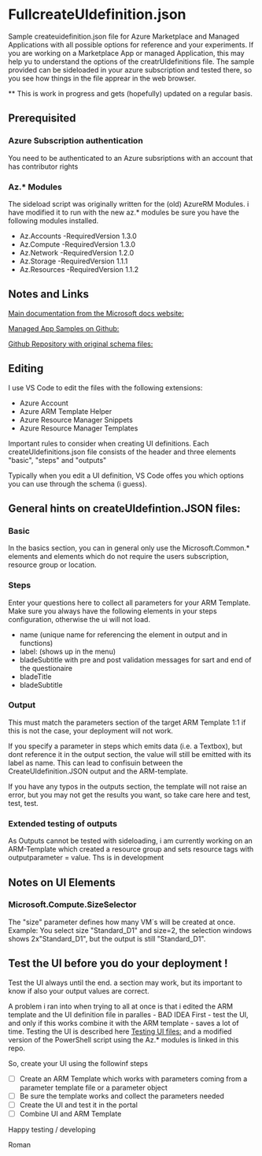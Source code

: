 # FullcreateUIdefinition.json

Sample createuidefinition.json file for Azure Marketplace and Managed Applications with all possible options for reference and your experiments.
If you are working on a Marketplace App or managed Application, this may help yu to understand the options of the creatrUIdefinitions file.
The sample provided can be sideloaded in your azure subscription and tested there, so you see how things in the file apprear in the web browser.

** This is work in progress and gets (hopefully) updated on a regular basis.

## Prerequisited

### Azure Subscription authentication

You need to be authenticated to an Azure subsriptions with an account that has contributor rights

### Az.* Modules

The sideload script was originally written for the (old) AzureRM Modules. i have modified it to run with the new az.* modules
be sure you have the following modules installed.

* Az.Accounts -RequiredVersion 1.3.0
* Az.Compute -RequiredVersion 1.3.0
* Az.Network -RequiredVersion 1.2.0
* Az.Storage -RequiredVersion 1.1.1
* Az.Resources -RequiredVersion 1.1.2


## Notes and Links

[Main documentation from the Microsoft docs website:](https://docs.microsoft.com/en-us/azure/managed-applications/publish-service-catalog-app)

[Managed App Samples on Github:](https://github.com/Azure/azure-managedapp-samples)

[Github Repository with original schema files:](https://github.com/Azure/azure-resource-manager-schemas/tree/master/schemas/0.1.2-preview)

## Editing

I use VS Code to edit the files with the following extensions:

* Azure Account
* Azure ARM Template Helper
* Azure Resource Manager Snippets
* Azure Resource Manager Templates

Important rules to consider when creating UI definitions.
Each createUIdefinitions.json file consists of the header and three elements "basic", "steps" and "outputs"

Typically when you edit a UI definition, VS Code offes you which options you can use through the schema (i guess).

## General hints on createUIdefintion.JSON files:

### Basic

In the basics section, you can in general only use the Microsoft.Common.* elements and elements which do not require the users subscription, resource group or location. 

### Steps

Enter your questions here to collect all parameters for your ARM Template.
Make sure you always have the following elements in your steps configuration, otherwise the ui will not load.

* name (unique name for referencing the element in output and in functions)
* label: (shows up in the menu)
* bladeSubtitle with pre and post validation messages for sart and end of the questionaire
* bladeTitle
* bladeSubtitle

### Output

This must match the parameters section of the target ARM Template 1:1 if this is not the case, your deployment will not work.

If you specify a parameter in steps which emits data (i.e. a Textbox), but dont reference it in the output section, the value will still be emitted with its label as name. This can lead to confisuin between the CreateUIdefinition.JSON output and the ARM-template.

If you have any typos in the outputs section, the template will not raise an error, but you may not get the results you want, so take care here and test, test, test.

### Extended testing of outputs

As Outputs cannot be tested with sideloading, i am currently working on an ARM-Template which created a resource group and sets resource tags with outputparameter = value.
Ths is in development

## Notes on UI Elements

### Microsoft.Compute.SizeSelector

The "size" parameter defines how many VM´s will be created at once. Example: You select size "Standard_D1" and size=2, the selection windows shows 2x"Standard_D1", but the output is still "Standard_D1".

## Test the UI before you do your deployment !

Test the UI always until the end. a section may work, but its important to know if also your output values are correct.

A problem i ran into when trying to all at once is that i edited the ARM template and the UI definition file in paralles - BAD IDEA
First - test the UI, and only if this works combine it with the ARM template - saves a lot of time.
Testing the UI is described here [Testing UI files:](https://docs.microsoft.com/en-us/azure/managed-applications/test-createuidefinition) and a modified version of the PowerShell script using the Az.* modules is linked in this repo.

So, create your UI using the followinf steps

* [ ] Create an ARM Template which works with parameters coming from a parameter template file or a parameter object
* [ ] Be sure the template works and collect the parameters needed
* [ ] Create the UI and test it in the portal
* [ ] Combine UI and ARM Template

Happy testing / developing

Roman
